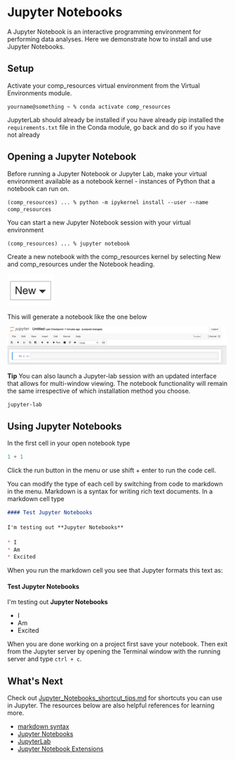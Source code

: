 # Jupyter Notebooks

A Jupyter Notebook is an interactive programming environment for performing data analyses. Here we demonstrate how 
to install and use Jupyter Notebooks.

## Setup

Activate your comp_resources virtual environment from the Virtual Environments module.

```shell
yourname@something ~ % conda activate comp_resources
```

JupyterLab should already be installed if you have already pip installed the `requirements.txt` file in the Conda module, go back and do so if you have not already

## Opening a Jupyter Notebook

Before running a Jupyter Notebook or Jupyter Lab, make your virtual environment available as a notebook kernel - instances of Python that a notebook can run on.

```shell
(comp_resources) ... % python -m ipykernel install --user --name comp_resources
```

You can start a new Jupyter Notebook session with your virtual environment

```shell
(comp_resources) ... % jupyter notebook
```

Create a new notebook with the comp_resources kernel by selecting New and comp_resources under the Notebook heading.

<img src="images/new.png" alt="New" width="106"/>

This will generate a notebook like the one below

<img src="images/jupyter_notebook.png" alt="Notebook" width="500"/>

**Tip** You can also launch a Jupyter-lab session with an updated interface that allows for multi-window viewing. The notebook functionality will remain the same irrespective of which installation method you choose.
```
jupyter-lab
```

## Using Jupyter Notebooks

In the first cell in your open notebook type

```python
1 + 1
```

Click the run button in the menu or use shift + enter to run the code cell.

You can modify the type of each cell by switching from code to markdown in the menu.
Markdown is a syntax for writing rich text documents. In a markdown cell type

```markdown
#### Test Jupyter Notebooks

I'm testing out **Jupyter Notebooks**

* I 
* Am
* Excited
```

When you run the markdown cell you see that Jupyter formats this text as:

#### Test Jupyter Notebooks

I'm testing out **Jupyter Notebooks**

* I 
* Am
* Excited

When you are done working on a project first save your notebook. 
Then exit from the Jupyter server by opening the Terminal window with the running server and type `ctrl + c`.

## What's Next

Check out [Jupyter_Notebooks_shortcut_tips.md](Jupyter_Notebooks_shortcut_tips.md) for shortcuts you can use in Jupyter. 
The resources below are also helpful references for learning more.

* [markdown syntax](https://www.markdownguide.org/basic-syntax/)
* [Jupyter Notebooks](https://jupyter-notebook.readthedocs.io/en/latest/index.html)
* [JupyterLab](https://jupyterlab.readthedocs.io/en/stable/)
* [Jupyter Notebook Extensions](https://jupyter-contrib-nbextensions.readthedocs.io/en/latest/)
